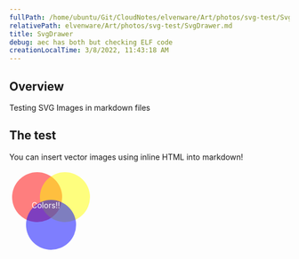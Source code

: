 ```yaml
---
fullPath: /home/ubuntu/Git/CloudNotes/elvenware/Art/photos/svg-test/SvgDrawer.md
relativePath: elvenware/Art/photos/svg-test/SvgDrawer.md
title: SvgDrawer
debug: aec has both but checking ELF code
creationLocalTime: 3/8/2022, 11:43:18 AM
---
```


<!-- toc -->
<!-- tocstop -->

## Overview

Testing SVG Images in markdown files

## The test

You can insert vector images using inline HTML into markdown! 

<svg width="200" height="200">
    <circle cx="50" cy="50" r="45" fill-opacity=".5" fill="red"/>
    <circle cx="100" cy="50" r="45" fill-opacity=".5" fill="yellow"/>
    <circle cx="75" cy="100" r="45" fill-opacity=".5" fill="blue"/>
    <text x="40" y="70" fill="white">Colors!!</text>
</svg>
